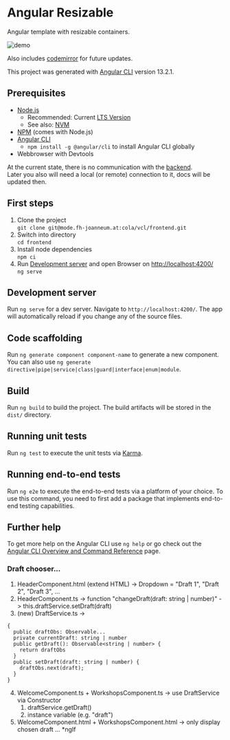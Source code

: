 # Angular Resizable

Angular template with resizable containers.

![demo](demo.gif)

Also includes [codemirror](https://codemirror.net/) for future updates.

This project was generated with [Angular CLI](https://github.com/angular/angular-cli) version 13.2.1.

## Prerequisites

* [Node.js](https://nodejs.org/en/)
  * Recommended: Current [LTS Version](https://nodejs.org/en/download/)
  * See also: [NVM](https://github.com/nvm-sh/nvm)
* [NPM](https://www.npmjs.com/) (comes with Node.js)
* [Angular CLI](https://angular.io/cli)
  * `npm install -g @angular/cli` to install Angular CLI globally
* Webbrowser with Devtools

At the current state, there is no communication with
the [backend](https://mode.fh-joanneum.at/cola/editor/cola-api-service).  
Later you also will need a local (or remote) connection to it, docs will be updated then.

## First steps

1. Clone the project  
   `git clone git@mode.fh-joanneum.at:cola/vcl/frontend.git`
2. Switch into directory  
   `cd frontend`
3. Install node dependencies  
   `npm ci`
4. Run [Development server](#development-server) and open Browser on <http://localhost:4200/>  
   `ng serve`

## Development server

Run `ng serve` for a dev server. Navigate to `http://localhost:4200/`. The app will automatically reload if you change
any of the source files.

## Code scaffolding

Run `ng generate component component-name` to generate a new component. You can also
use `ng generate directive|pipe|service|class|guard|interface|enum|module`.

## Build

Run `ng build` to build the project. The build artifacts will be stored in the `dist/` directory.

## Running unit tests

Run `ng test` to execute the unit tests via [Karma](https://karma-runner.github.io).

## Running end-to-end tests

Run `ng e2e` to execute the end-to-end tests via a platform of your choice. To use this command, you need to first add a
package that implements end-to-end testing capabilities.

## Further help

To get more help on the Angular CLI use `ng help` or go check out
the [Angular CLI Overview and Command Reference](https://angular.io/cli) page.



### Draft chooser...
1. HeaderComponent.html (extend HTML) -> Dropdown = "Draft 1", "Draft 2", "Draft 3", ...
2. HeaderComponent.ts -> function "changeDraft(draft: string | number)" -> this.draftService.setDraft(draft)
3. (new) DraftService.ts -> 
  ```
  {
    public draftObs: Observable...
    private currentDraft: string | number
    public getDraft(): Observable<string | number> {
      return draftObs
    }
    public setDraft(draft: string | number) {
      draftObs.next(draft);
    }
  }
  ```
4. WelcomeComponent.ts + WorkshopsComponent.ts -> use DraftService via Constructor
   1. draftService.getDraft()
   2. instance variable (e.g. "draft")
5. WelcomeComponent.html + WorkshopsComponent.html -> only display chosen draft ... *ngIf 
